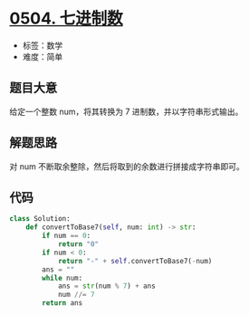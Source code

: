 # [0504. 七进制数](https://leetcode.cn/problems/base-7/)

- 标签：数学
- 难度：简单

## 题目大意

给定一个整数 num，将其转换为 7 进制数，并以字符串形式输出。

## 解题思路

对 num 不断取余整除，然后将取到的余数进行拼接成字符串即可。

## 代码

```python
class Solution:
    def convertToBase7(self, num: int) -> str:
        if num == 0:
            return "0"
        if num < 0:
            return "-" + self.convertToBase7(-num)
        ans = ""
        while num:
            ans = str(num % 7) + ans
            num //= 7
        return ans
```

